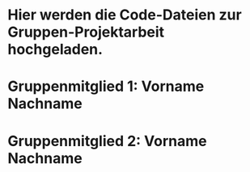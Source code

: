 # Hier werden die Code-Dateien zur Gruppen-Projektarbeit hochgeladen.
# Gruppenmitglied 1: Vorname Nachname
# Gruppenmitglied 2: Vorname Nachname